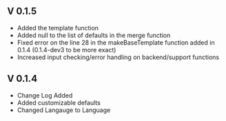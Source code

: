 ## V 0.1.5
 - Added the template function
 - Added null to the list of defaults in the merge function
 - Fixed error on the line 28 in the makeBaseTemplate function added in 0.1.4 (0.1.4-dev3 to be more exact)
 - Increased input checking/error handling on backend/support functions
## V 0.1.4
 - Change Log Added
 - Added customizable defaults 
 - Changed Langauge to Language